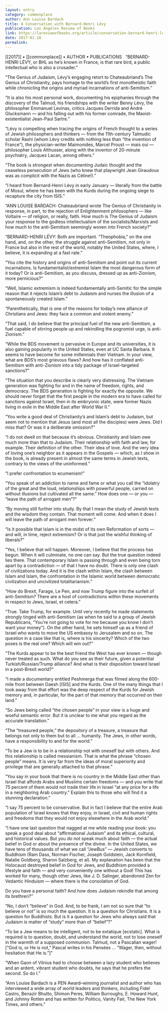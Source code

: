 ```yaml
---
layout: entry
category: commonplace
author: Ann Louise Bardach
title: A Conversation with Bernard-Henri Lévy
publication: Los Angeles Review of Books
link: https://lareviewofbooks.org/article/conversation-bernard-henri-levy/
date: 2017-01-18
permalink: 
---
```


[[2017]] • [[commonplace]] • AUTHOR • PUBLICATIONS 
 
“BERNARD-HENRI LÉVY, or BHL as he’s known in France, is that rare bird, a public intellectual who is also a crusader.”

“The Genius of Judaism, Lévy’s engaging retort to Chateaubriand’s The Genius of Christianity, pays homage to the world’s first monotheistic faith while chronicling the origins and myriad incarnations of anti-Semitism.”

“It is also his most personal work, documenting his epiphanies through the discovery of the Talmud, his friendships with the writer Benny Lévy, the philosopher Emmanuel Levinas, critics Jacques Derrida and André Glucksmann — and his falling out with his former comrade, the Maoist-existentialist Jean-Paul Sartre.”

“Lévy is compelling when tracing the origins of French thought to a series of Jewish philosophers and thinkers — from the 11th-century Talmudic scholar Rashi (whom Lévy credits with nothing less than “the invention of France”), the physician-writer Maimonides, Marcel Proust — mais oui — philosopher Louis Althusser, along with the inventor of 20-minute psychiatry, Jacques Lacan, among others.”

“The book is strongest when documenting Judaic thought and the ceaseless persecution of Jews (who knew that playwright Jean Giraudoux was as complicit with the Nazis as Céline!).”

“I heard from Bernard-Henri Lévy in early January — literally from the battle of Mosul, where he has been with the Kurds during the ongoing siege to recapture the city from ISIS.”

“ANN LOUISE BARDACH: Chateaubriand wrote The Genius of Christianity in response, in part, to the rejection of Enlightenment philosophers — like Voltaire — of religion, or really, faith. How much is The Genius of Judaism your response to the godless intellectualism of the socialists/Marxists and how much to the anti-Semitism seemingly woven into French society?”

“BERNARD-HENRI LÉVY: Both are important. “Theophobia,” on the one hand, and, on the other, the struggle against anti-Semitism, not only in France but also in the rest of the world, notably the United States, where, I believe, it is expanding at a fast rate.”

“You cite the history and origins of anti-Semitism and point out its current incarnations. Is fundamentalist/extremist Islam the most dangerous form of it today? Or is anti-Semitism, as you discuss, dressed up as anti-Zionism, more pernicious?”

“Well, Islamic extremism is indeed fundamentally anti-Semitic for the simple reason that it rejects Islam’s debt to Judaism and nurses the illusion of a spontaneously created Islam.”

“Parenthetically, that is one of the reasons for today’s new alliance of Christians and Jews: they face a common and violent enemy.”

“That said, I do believe that the principal fuel of the new anti-Semitism, a fuel capable of stirring people up and rekindling the pogromist urge, is anti-Zionism.”

“While the BDS movement is pervasive in Europe and its universities, it is also gaining popularity in the United States, even at UC Santa Barbara. It seems to have become for some millennials their Vietnam. In your view, what are BDS’s most grievous flaws? And how has it conflated anti-Semitism with anti-Zionism into a tidy package of Israel-targeted sanctions?”

“The situation that you describe is clearly very distressing. The Vietnam generation was fighting for and in the name of freedom, rights, and democracy. The BDS generation is fighting for exactly the opposite. We should never forget that the first people in the modern era to have called for sanctions against Israel, then in its embryonic state, were former Nazis living in exile in the Middle East after World War II.”

“You write a good deal of Christianity’s and Islam’s debt to Judaism, but seem not to mention that Jesus (and most all the disciples) were Jews. Did I miss that? Or was it a deliberate omission?”

“I do not dwell on that because it’s obvious. Christianity and Islam owe much more than that to Judaism. Their relationship with faith and law, for example. Their definition of the other. Their idea of love. And the very idea of loving one’s neighbor as it appears in the Gospels — which, as I show in the book, is already present in almost the same terms in Jewish texts, contrary to the views of the uninformed.”

“I prefer confrontation to ecumenism!”

“You speak of an addiction to name and fame or what you call the “idolatry of the great and the loud, relationships with powerful people, carried on without illusions but cultivated all the same.” How does one — or you — “leave the path of arrogant men”?”

“By moving still further into study. By that I mean the study of Jewish texts and the wisdom they contain. That moment will come. And when it does I will leave the path of arrogant men forever.”

“Is it possible that Islam is in the midst of its own Reformation of sorts — and will, in time, reject extremism? Or is that just the wishful thinking of liberals?”

“Yes, I believe that will happen. Moreover, I believe that the process has begun. When it will culminate, no one can say. But the true question indeed lies there. That contemporary Islam is passing through and even being torn apart by a contradiction — of that I have no doubt. There is only one clash of civilizations today. And it is the clash within Islam, the clash between Islam and Islam, the confrontation in the Islamic world between democratic civilization and uncivilized totalitarianism.”

“How do Brexit, Farage, Le Pen, and now Trump figure into the surfeit of anti-Semitism? There are a host of contradictions within these movements in respect to Jews, Israel, et cetera.”

“True. Take Trump, for example. Until very recently he made statements strongly tinged with anti-Semitism (as when he said to a group of Jewish Republicans, “You’re not going to vote for me because you know I don’t want your money”). On the other hand, he sets himself up as a friend of Israel who wants to move the US embassy to Jerusalem and so on. The question in a case like that is, where is his sincerity? Which of the two poses is the real one? Which will win out?”

“The Kurds appear to be the best friend the West has ever known — though never treated as such. What do you see as their future, given a potential Turkish/Russian/Trump alliance? And what is their disposition toward Israel in a post-Brexit world?”

“I made a documentary entitled Peshmerga that was filmed along the 600-mile front between Daesh [ISIS] and the Kurds. One of the many things that I took away from that effort was the deep respect of the Kurds for Jewish memory and, in particular, for the part of that memory that occurred on their land.”

“So Jews being called “the chosen people” in your view is a huge and woeful semantic error. But it is unclear to me what you regard as the accurate translation.”

“The “treasured people,” the depository of a treasure, a treasure that belongs not only to them but to all … humanity. The Jews, in other words, have a responsibility to and for the world.”

“To be a Jew is to be in a relationship not with oneself but with others. And this relationship is called messianism. That is what the phrase “chosen people” means. It is very far from the ideas of moral superiority and privilege that are generally attached to that phrase.”

“You say in your book that there is no country in the Middle East other than Israel that affords Arabs and Muslims certain freedoms — and you write that 75 percent of them would not trade their life in Israel “at any price for a life in a neighboring Arab country.” Explain this to those who will find it a stunning declaration.”

“I say 75 percent to be conservative. But in fact I believe that the entire Arab population of Israel knows that they enjoy, in Israel, civil and human rights and freedoms that they would not enjoy elsewhere in the Arab world.”

“I have one last question that nagged at me while reading your book: you speak a good deal about “affirmational Judaism” and its ethical, cultural, and historical values. But you do not speak much about faith — the actual belief in God or about the presence of the divine. In the United States, we have tens of thousands of what we call “JewBus” — Jewish converts to Buddhism (Ram Dass, Norman Fischer, Joseph Goldstein, Jack Kornfield, Natalie Goldberg, Sharon Salzberg, et al). My explanation has been that the Holocaust destroyed belief in God for Jews, and Buddhism provided a lifestyle and faith — and very conveniently one without a God! This has worked for many, though other Jews, like J. D. Salinger, abandoned Zen for Vedantic Hinduism — where there is the consolation of God.

Do you have a personal faith? And how does Judaism rekindle that among its brethren?”

“No, I don’t “believe” in God. And, to be frank, I am not so sure that “to believe or not” is so much the question. It is a question for Christians. It is a question for Buddhists. But is it a question for Jews who always said that Judaism is matter of “study” more than of “belief”?”

“To be a Jew means to be intelligent, not to be extatique [ecstatic]. What is required is to question, doubt, and understand the world, not to lose oneself in the warmth of a supposed communion. Talmud, not a Pascalian wager! [“God is, or He is not,” Pascal writes in his Pensées … “Wager, then, without hesitation that He is.”]”

“When Gaon of Vilnius had to choose between a lazy student who believes and an ardent, vibrant student who doubts, he says that he prefers the second. So do I.”

“Ann Louise Bardach is a PEN Award–winning journalist and author who has interviewed a wide array of world leaders and thinkers, including Fidel Castro, Benazir Bhutto, Shimon Peres, William Burroughs, E. Howard Hunt, and Johnny Rotten and has written for Politico, Vanity Fair, The New York Times, and others.”

